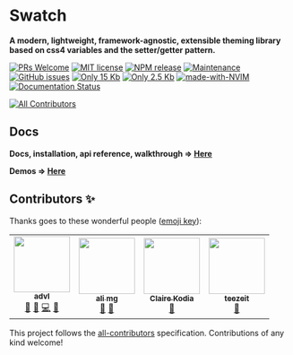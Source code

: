 # Swatch

**A modern, lightweight, framework-agnostic, extensible theming library based on css4 variables and the setter/getter pattern.** 

[![PRs Welcome](https://img.shields.io/badge/PRs-welcome-brightgreen.svg?style=flat-square)](http://makeapullrequest.com) [![MIT license](https://img.shields.io/badge/License-MIT-blue.svg)](https://lbesson.mit-license.org/) [![NPM release](https://img.shields.io/npm/v/@fwrlines/swatch)](https://github.com/fwrlines/swatch/releases/) [![Maintenance](https://img.shields.io/badge/Maintained%3F-yes-green.svg)](https://github.com/fwrlines/swatch/graphs/commit-activity) [![GitHub issues](https://img.shields.io/github/issues/fwrlines/swatch)](https://github.com/fwrlines/swatch/issues) [![Only 15 Kb](https://img.shields.io/badge/Size-15.0KB-green.svg)](https://unpkg.com/@fwrlines/swatch@latest/main.min.css) [![Only 2.5 Kb](https://img.shields.io/badge/gzip-2.5KB-green.svg)](https://unpkg.com/@fwrlines/swatch@latest/main.min.css) [![made-with-NVIM](https://img.shields.io/badge/Made%20with-NVIM-1f425f.svg)](https://github.com/neovim/neovim) [![Documentation Status](https://readthedocs.org/projects/ansicolortags/badge/?version=latest)](https://github.com/fwrlines/swatch-docs)
<!-- ALL-CONTRIBUTORS-BADGE:START - Do not remove or modify this section -->
[![All Contributors](https://img.shields.io/badge/all_contributors-4-orange.svg?style=flat-square)](#contributors-)
<!-- ALL-CONTRIBUTORS-BADGE:END -->

## Docs

**Docs, installation, api reference, walkthrough => [Here](https://swatch.dev)**

**Demos => [Here](http://swatch.dev/docs/examples)**

## Contributors ✨

Thanks goes to these wonderful people ([emoji key](https://allcontributors.org/docs/en/emoji-key)):

<!-- ALL-CONTRIBUTORS-LIST:START - Do not remove or modify this section -->
<!-- prettier-ignore-start -->
<!-- markdownlint-disable -->
<table>
  <tr>
    <td align="center"><a href="https://github.com/advl"><img src="https://avatars3.githubusercontent.com/u/47156835?v=4?s=100" width="100px;" alt=""/><br /><sub><b>advl</b></sub></a><br /><a href="https://github.com/fwrlines/swatch/commits?author=advl" title="Documentation">📖</a> <a href="https://github.com/fwrlines/swatch/issues?q=author%3Aadvl" title="Bug reports">🐛</a> <a href="https://github.com/fwrlines/swatch/commits?author=advl" title="Code">💻</a> <a href="#maintenance-advl" title="Maintenance">🚧</a></td>
    <td align="center"><a href="https://github.com/dillardzach"><img src="https://avatars2.githubusercontent.com/u/72168946?v=4?s=100" width="100px;" alt=""/><br /><sub><b>ali mg</b></sub></a><br /><a href="https://github.com/fwrlines/swatch/commits?author=dillardzach" title="Documentation">📖</a> <a href="#maintenance-dillardzach" title="Maintenance">🚧</a></td>
    <td align="center"><a href="https://clrko.github.io/"><img src="https://avatars2.githubusercontent.com/u/60785976?v=4?s=100" width="100px;" alt=""/><br /><sub><b>Claire Kodia</b></sub></a><br /><a href="#userTesting-clrko" title="User Testing">📓</a></td>
    <td align="center"><a href="https://github.com/teezeit"><img src="https://avatars2.githubusercontent.com/u/17304928?s=460&v=4?s=100" width="100px;" alt=""/><br /><sub><b>teezeit</b></sub></a><br /><a href="#userTesting-teezeit" title="User Testing">📓</a></td>
  </tr>
</table>

<!-- markdownlint-restore -->
<!-- prettier-ignore-end -->

<!-- ALL-CONTRIBUTORS-LIST:END -->

This project follows the [all-contributors](https://github.com/all-contributors/all-contributors) specification. Contributions of any kind welcome!
